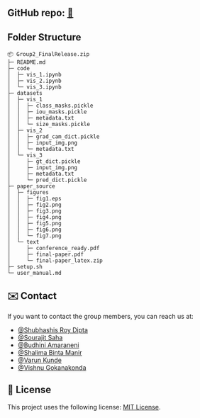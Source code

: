 ## GitHub repo: [🔗](https://github.com/dipta007/SeeBel)

## Folder Structure
```
📦 Group2_FinalRelease.zip
├─ README.md
├─ code
│  ├─ vis_1.ipynb
│  ├─ vis_2.ipynb
│  └─ vis_3.ipynb
├─ datasets
│  ├─ vis_1
│  │  ├─ class_masks.pickle
│  │  ├─ iou_masks.pickle
│  │  ├─ metadata.txt
│  │  └─ size_masks.pickle
│  ├─ vis_2
│  │  ├─ grad_cam_dict.pickle
│  │  ├─ input_img.png
│  │  └─ metadata.txt
│  └─ vis_3
│     ├─ gt_dict.pickle
│     ├─ input_img.png
│     ├─ metadata.txt
│     └─ pred_dict.pickle
├─ paper_source
│  ├─ figures
│  │  ├─ fig1.eps
│  │  ├─ fig2.png
│  │  ├─ fig3.png
│  │  ├─ fig4.png
│  │  ├─ fig5.png
│  │  ├─ fig6.png
│  │  └─ fig7.png
│  └─ text
│     ├─ conference_ready.pdf
│     ├─ final-paper.pdf
│     └─ final-paper_latex.zip
├─ setup.sh
└─ user_manual.md
```
## ✉️ Contact

If you want to contact the group members, you can reach us at:

* [@Shubhashis Roy Dipta](mailto:sroydip1@umbc.edu)
* [@Sourajit Saha](mailto:sroydip1@umbc.edu)
* [@Budhini Amaraneni](mailto:xq43417@umbc.edu)
* [@Shalima Binta Manir](mailto:smanir1@umbc.edu)
* [@Varun Kunde](mailto:varunk3@umbc.edu)
* [@Vishnu Gokanakonda](mailto:vishnug2@umbc.edu)


## 🪪 License

This project uses the following license: [MIT License]([./LICENSE](https://github.com/dipta007/SeeBel/blob/main/LICENSE)).
